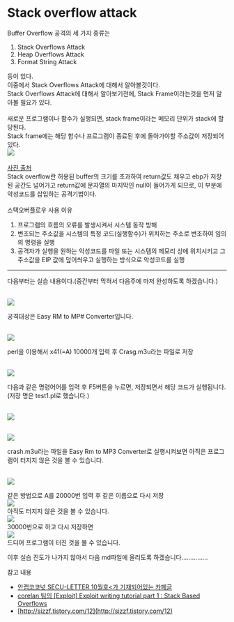 Stack overflow attack
======

Buffer Overflow 공격의 세 가지 종류는<br>
1. Stack Overflows Attack<br>
2. Heap Overflows Attack <br>
3. Format String Attack <br>

등이 있다.<br>
이중에서 Stack Overflows Attack에 대해서 알아볼것이다.<br>
Stack Overflows Attack에 대해서 알아보기전에, Stack Frame이라는것을 먼저 알아볼 필요가 있다.<br>
<br>
새로운 프로그램이나 함수가 실행되면, stack frame이라는 메모리 단위가 stack에 할당된다.<br>
Stack frame에는 해당 함수나 프로그램이 종료된 후에 돌아가야할 주소값이 저장되어있다.
<br>
![](http://img1.daumcdn.net/thumb/R1920x0/?fname=http%3A%2F%2Fcfile21.uf.tistory.com%2Fimage%2F226BB336595CE56C25AD7A)<br>
<br>[사진 출처](http://sizzf.tistory.com/12)<br>
Stack overflow란 허용된 buffer의 크기를 초과하여 return값도 채우고 ebp가 저장된 공간도
넘어가고 return값에 문자열의 마지막인 null이 들어가게 되므로, 이 부분에 악성코드를 삽입하는 공격기법이다.
<br><br>
스택오버플로우 사용 이유
1. 프로그램의 흐름의 오류를 발생시켜서 시스템 동작 방해<br>
2. 변조되는 주소값을 시스템의 특정 코드(실행함수)가 위치하는 주소로 변조하여 임의의 명령을 실행<br>
3. 공격자가 실행을 원하는 악성코드를 파일 또는 시스템의 메모리 상에 위치시키고 그 주소값을 EIP 값에 덮어씌우고 실행하는 방식으로 악성코드를 실행
<hr>
다음부터는 실습 내용이다.(중간부터 막혀서 다음주에 마저 완성하도록 하겠습니다.)

<br>![](https://user-images.githubusercontent.com/37801624/43686538-c6d41fec-9902-11e8-9546-1fea19869f5a.PNG)<br>

공격대상은 Easy RM to MP# Converter입니다.

<br>![](https://user-images.githubusercontent.com/37801624/43686540-c7280760-9902-11e8-8530-3aac9ad603d0.PNG)<br>

perl을 이용해서 x41(=A) 10000개 입력 후 Crasg.m3u라는 파일로 저장

<br>![](https://user-images.githubusercontent.com/37801624/43686541-c7538cc8-9902-11e8-9129-bdc1a8c54a43.PNG)<br>

 다음과 같은 명령어어를 입력 후 F5버튼을 누르면, 저장되면서 해당 코드가 실행됩니다.(저장 명은 test1.pl로 했습니다.)
 
<br>![](https://user-images.githubusercontent.com/37801624/43686542-c77cc124-9902-11e8-89ea-e43ed08e4bdf.PNG)<br>


<br>![](https://user-images.githubusercontent.com/37801624/43686543-c7a6c186-9902-11e8-841d-66cc617c5f68.PNG)<br>

crash.m3u라는 파일을 Easy Rm to MP3 Converter로 실행시켜보면 아직은 프로그램이 터지지 않은 것을 볼 수 있습니다.

<br>![](https://user-images.githubusercontent.com/37801624/43686544-c7cf6ea6-9902-11e8-87f9-4577b4e65039.PNG)<br>

같은 방법으로 A를 20000번 입력 후 같은 이름으로 다시 저장
<br>![](https://user-images.githubusercontent.com/37801624/43686545-c7f9a3e2-9902-11e8-9c89-37323d5d9327.PNG)<br>
아직도 터지지 않은 것을 볼 수 있습니다.
<br>![](https://user-images.githubusercontent.com/37801624/43686681-e1ad2b68-9904-11e8-85d1-820f77b7a2b4.PNG)<br>
30000번으로 하고 다시 저장하면
<br>![](https://user-images.githubusercontent.com/37801624/43686546-c836df96-9902-11e8-8105-884c6ee58c17.PNG)<br>
드디어 프로그램이 터진 것을 볼 수 있습니다.

이후 실습 진도가 나가지 않아서 다음 md파일에 올리도록 하겠습니다...............




참고 내용
- [안랩코코넛 SECU-LETTER 10월호<가 기재되어있는 카페글](http://cafe345.daum.net/_c21_/bbs_search_read?grpid=RYQP&fldid=359b&contentval=0006ozzzzzzzzzzzzzzzzzzzzzzzzz&nenc=&fenc=&q=%C5%F8%B9%D9%B1%B8%BC%BA%BF%E4%BC%D2&nil_profile=cafetop&nil_menu=sch_updw)<br>
- [corelan 팀의 [Exploit] Exploit writing tutorial part 1 : Stack Based Overflows](https://www.corelan.be/index.php/2009/07/19/exploit-writing-tutorial-part-1-stack-based-overflows/)
- [http://sizzf.tistory.com/12](http://sizzf.tistory.com/12)
